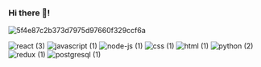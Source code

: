 ### Hi there 👋!

![5f4e87c2b373d7975d97660f329ccf6a](https://user-images.githubusercontent.com/72748788/115799111-c4b41680-a3a5-11eb-9a20-85d00d9765b5.jpg)

![react (3)](https://user-images.githubusercontent.com/72748788/115798786-0f815e80-a3a5-11eb-90fb-7ccf6c8ce535.png)
![javascript (1)](https://user-images.githubusercontent.com/72748788/115798700-d8ab4880-a3a4-11eb-8938-3c69c3424896.png)
![node-js (1)](https://user-images.githubusercontent.com/72748788/115798703-db0da280-a3a4-11eb-95f2-f19fd5ce53db.png)
![css (1)](https://user-images.githubusercontent.com/72748788/115798680-cfba7700-a3a4-11eb-8049-4d5045003be3.png)
![html (1)](https://user-images.githubusercontent.com/72748788/115798695-d5b05800-a3a4-11eb-948d-7f58f475be62.png)
![python (2)](https://user-images.githubusercontent.com/72748788/115798665-c7fad280-a3a4-11eb-862a-9ce9f704b53d.png)
![redux (1)](https://user-images.githubusercontent.com/72748788/115798669-ca5d2c80-a3a4-11eb-9346-954ce623fe7e.png)
![postgresql (1)](https://user-images.githubusercontent.com/72748788/115798673-ccbf8680-a3a4-11eb-841e-65d622c1aa13.png)




<!--
**davidvaughan86/davidvaughan86** is a ✨ _special_ ✨ repository because its `README.md` (this file) appears on your GitHub profile.

Here are some ideas to get you started:

- 🔭 I’m currently working on ...
- 🌱 I’m currently learning ...
- 👯 I’m looking to collaborate on ...
- 🤔 I’m looking for help with ...
- 💬 Ask me about ...
- 📫 How to reach me: ...
- 😄 Pronouns: ...
- ⚡ Fun fact: ...
-->
